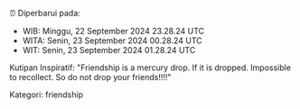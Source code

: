 ⏰ Diperbarui pada:
- WIB: Minggu, 22 September 2024 23.28.24 UTC
- WITA: Senin, 23 September 2024 00.28.24 UTC
- WIT: Senin, 23 September 2024 01.28.24 UTC

Kutipan Inspiratif:
"Friendship is a mercury drop. If it is dropped. Impossible to recollect. So do not drop your friends!!!!"


Kategori: friendship

